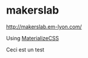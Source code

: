 # makerslab
http://makerslab.em-lyon.com/

Using [MaterializeCSS](http://materializecss.com/)

Ceci est un test
